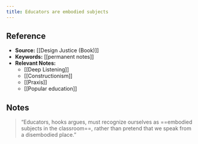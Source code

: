 ```yaml
---
title: Educators are embodied subjects
---
```

## Reference
- **Source:** [[Design Justice (Book)]]
- **Keywords:** [[permanent notes]]
- **Relevant Notes:** 
	- [[Deep Listening]]
	- [[Constructionism]]
	- [[Praxis]]
	- [[Popular education]]
## Notes
> “Educators, hooks argues, must recognize ourselves as ==embodied subjects in the classroom==, rather than pretend that we speak from a disembodied place.”